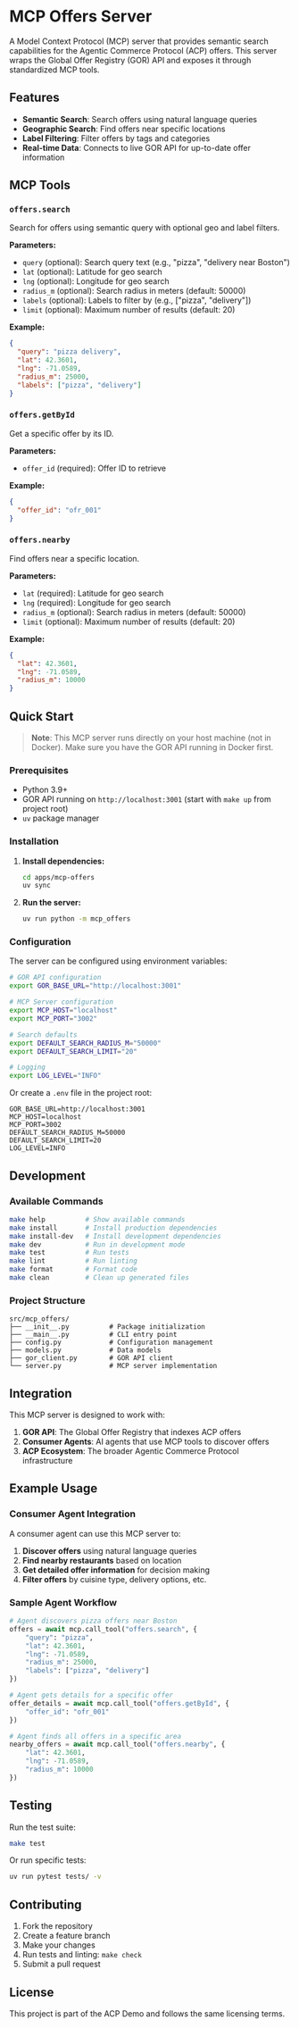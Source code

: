 # MCP Offers Server

A Model Context Protocol (MCP) server that provides semantic search capabilities for the Agentic Commerce Protocol (ACP) offers. This server wraps the Global Offer Registry (GOR) API and exposes it through standardized MCP tools.

## Features

- **Semantic Search**: Search offers using natural language queries
- **Geographic Search**: Find offers near specific locations
- **Label Filtering**: Filter offers by tags and categories
- **Real-time Data**: Connects to live GOR API for up-to-date offer information

## MCP Tools

### `offers.search`
Search for offers using semantic query with optional geo and label filters.

**Parameters:**
- `query` (optional): Search query text (e.g., "pizza", "delivery near Boston")
- `lat` (optional): Latitude for geo search
- `lng` (optional): Longitude for geo search
- `radius_m` (optional): Search radius in meters (default: 50000)
- `labels` (optional): Labels to filter by (e.g., ["pizza", "delivery"])
- `limit` (optional): Maximum number of results (default: 20)

**Example:**
```json
{
  "query": "pizza delivery",
  "lat": 42.3601,
  "lng": -71.0589,
  "radius_m": 25000,
  "labels": ["pizza", "delivery"]
}
```

### `offers.getById`
Get a specific offer by its ID.

**Parameters:**
- `offer_id` (required): Offer ID to retrieve

**Example:**
```json
{
  "offer_id": "ofr_001"
}
```

### `offers.nearby`
Find offers near a specific location.

**Parameters:**
- `lat` (required): Latitude for geo search
- `lng` (required): Longitude for geo search
- `radius_m` (optional): Search radius in meters (default: 50000)
- `limit` (optional): Maximum number of results (default: 20)

**Example:**
```json
{
  "lat": 42.3601,
  "lng": -71.0589,
  "radius_m": 10000
}
```

## Quick Start

> **Note**: This MCP server runs directly on your host machine (not in Docker). Make sure you have the GOR API running in Docker first.

### Prerequisites
- Python 3.9+
- GOR API running on `http://localhost:3001` (start with `make up` from project root)
- `uv` package manager

### Installation

1. **Install dependencies:**
   ```bash
   cd apps/mcp-offers
   uv sync
   ```

2. **Run the server:**
   ```bash
   uv run python -m mcp_offers
   ```

### Configuration

The server can be configured using environment variables:

```bash
# GOR API configuration
export GOR_BASE_URL="http://localhost:3001"

# MCP Server configuration
export MCP_HOST="localhost"
export MCP_PORT="3002"

# Search defaults
export DEFAULT_SEARCH_RADIUS_M="50000"
export DEFAULT_SEARCH_LIMIT="20"

# Logging
export LOG_LEVEL="INFO"
```

Or create a `.env` file in the project root:

```env
GOR_BASE_URL=http://localhost:3001
MCP_HOST=localhost
MCP_PORT=3002
DEFAULT_SEARCH_RADIUS_M=50000
DEFAULT_SEARCH_LIMIT=20
LOG_LEVEL=INFO
```

## Development

### Available Commands

```bash
make help          # Show available commands
make install       # Install production dependencies
make install-dev   # Install development dependencies
make dev           # Run in development mode
make test          # Run tests
make lint          # Run linting
make format        # Format code
make clean         # Clean up generated files
```

### Project Structure

```
src/mcp_offers/
├── __init__.py          # Package initialization
├── __main__.py          # CLI entry point
├── config.py            # Configuration management
├── models.py            # Data models
├── gor_client.py        # GOR API client
└── server.py            # MCP server implementation
```

## Integration

This MCP server is designed to work with:

1. **GOR API**: The Global Offer Registry that indexes ACP offers
2. **Consumer Agents**: AI agents that use MCP tools to discover offers
3. **ACP Ecosystem**: The broader Agentic Commerce Protocol infrastructure

## Example Usage

### Consumer Agent Integration

A consumer agent can use this MCP server to:

1. **Discover offers** using natural language queries
2. **Find nearby restaurants** based on location
3. **Get detailed offer information** for decision making
4. **Filter offers** by cuisine type, delivery options, etc.

### Sample Agent Workflow

```python
# Agent discovers pizza offers near Boston
offers = await mcp.call_tool("offers.search", {
    "query": "pizza",
    "lat": 42.3601,
    "lng": -71.0589,
    "radius_m": 25000,
    "labels": ["pizza", "delivery"]
})

# Agent gets details for a specific offer
offer_details = await mcp.call_tool("offers.getById", {
    "offer_id": "ofr_001"
})

# Agent finds all offers in a specific area
nearby_offers = await mcp.call_tool("offers.nearby", {
    "lat": 42.3601,
    "lng": -71.0589,
    "radius_m": 10000
})
```

## Testing

Run the test suite:

```bash
make test
```

Or run specific tests:

```bash
uv run pytest tests/ -v
```

## Contributing

1. Fork the repository
2. Create a feature branch
3. Make your changes
4. Run tests and linting: `make check`
5. Submit a pull request

## License

This project is part of the ACP Demo and follows the same licensing terms.
